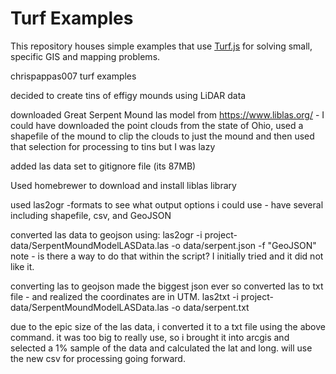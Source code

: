 # Turf Examples

This repository houses simple examples that use [Turf.js](http://turfjs.org/) for solving small, specific GIS and mapping problems.

chrispappas007 turf examples

decided to create tins of effigy mounds using LiDAR data

downloaded Great Serpent Mound las model from https://www.liblas.org/ - I could have downloaded the point clouds from the state of Ohio, used a shapefile of the mound to clip the clouds to just the mound and then used that selection for processing to tins but I was lazy

added las data set to gitignore file (its 87MB)

Used homebrewer to download and install liblas library

used las2ogr -formats to see what output options i could use - have several including shapefile, csv, and GeoJSON

converted las data to geojson using:
    las2ogr -i project-data/SerpentMoundModelLASData.las -o data/serpent.json -f "GeoJSON"
note - is there a way to do that within the script? I initially tried and it did not like it.

converting las to geojson made the biggest json ever so converted las to txt file - and realized the coordinates are in UTM.
las2txt -i project-data/SerpentMoundModelLASData.las -o data/serpent.txt

due to the epic size of the las data, i converted it to a txt file using the above command. it was too big to really use, so i brought it into arcgis and selected a 1% sample of the data and calculated the lat and long. will use the new csv for processing going forward.

